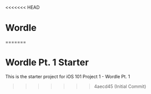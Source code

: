 <<<<<<< HEAD
# Wordle
=======
# Wordle Pt. 1 Starter

This is the starter project for iOS 101 Project 1 - Wordle Pt. 1
>>>>>>> 4aecd45 (Initial Commit)
